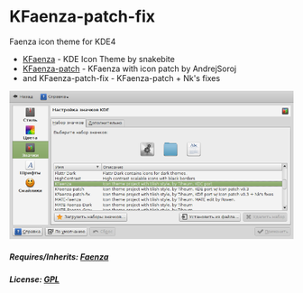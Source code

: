 # KFaenza-patch-fix
Faenza icon theme for KDE4

* [KFaenza](http://kde-look.org/content/show.php?content=143890) - KDE Icon Theme by snakebite
* [KFaenza-patch](http://kde-look.org/content/show.php/KFaenza+icon+patch?content=153813) - KFaenza with icon patch by AndrejSoroj
* and KFaenza-patch-fix - KFaenza-patch + Nk's fixes

![](https://raw.githubusercontent.com/slacknk/themes/master/icon/faenza-kfaenza-fix/150808.png)

##### Requires/Inherits: [Faenza](http://gnome-look.org/content/show.php?content=128143)

##### License: [GPL](http://www.gnu.org/licenses/gpl.html)
